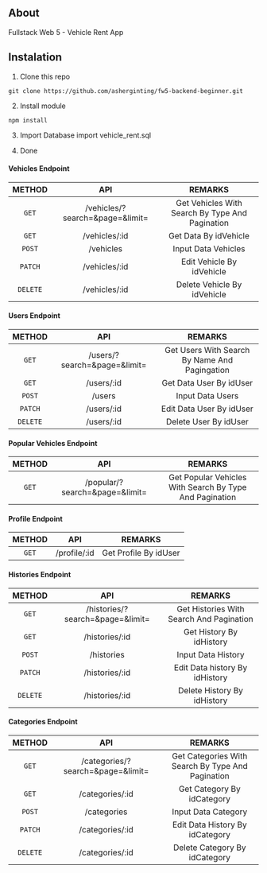 ## About
Fullstack Web 5 - Vehicle Rent App

## Instalation

1. Clone this repo
```
git clone https://github.com/asherginting/fw5-backend-beginner.git
```

2. Install module
```
npm install
```

3. Import Database
import vehicle_rent.sql

4. Done

#### Vehicles Endpoint
|    METHOD    |               API               |                     REMARKS                     |
| :----------: | :-----------------------------: | :---------------------------------------------: |
|  ```GET```   | /vehicles/?search=&page=&limit= | Get Vehicles With Search By Type And Pagination |
|  ```GET```   |          /vehicles/:id          |              Get Data By idVehicle              |
|  ```POST```  |            /vehicles            |               Input Data Vehicles               |
| ```PATCH```  |          /vehicles/:id          |            Edit Vehicle By idVehicle            |
| ```DELETE``` |          /vehicles/:id          |           Delete Vehicle By idVehicle           |

#### Users Endpoint
|    METHOD    |             API              |                    REMARKS                    |
| :----------: | :--------------------------: | :-------------------------------------------: |
|  ```GET```   | /users/?search=&page=&limit= | Get Users With Search By Name And Pagingation |
|  ```GET```   |          /users/:id          |            Get Data User By idUser            |
|  ```POST```  |            /users            |               Input Data Users                |
| ```PATCH```  |          /users/:id          |           Edit Data User By idUser            |
| ```DELETE``` |          /users/:id          |             Delete User By idUser             |

#### Popular Vehicles Endpoint
|  METHOD   |              API               |                         REMARKS                         |
| :-------: | :----------------------------: | :-----------------------------------------------------: |
| ```GET``` | /popular/?search=&page=&limit= | Get Popular Vehicles With Search By Type And Pagination |

#### Profile  Endpoint
|  METHOD   |     API      |        REMARKS        |
| :-------: | :----------: | :-------------------: |
| ```GET``` | /profile/:id | Get Profile By idUser |

#### Histories Endpoint
|    METHOD    |               API                |                 REMARKS                  |
| :----------: | :------------------------------: | :--------------------------------------: |
|  ```GET```   | /histories/?search=&page=&limit= | Get Histories With Search And Pagination |
|  ```GET```   |          /histories/:id          |         Get History By idHistory         |
|  ```POST```  |            /histories            |            Input Data History            |
| ```PATCH```  |          /histories/:id          |      Edit Data history By idHistory      |
| ```DELETE``` |          /histories/:id          |       Delete History By idHistory        |

#### Categories Endpoint
|    METHOD    |                API                |                      REMARKS                      |
| :----------: | :-------------------------------: | :-----------------------------------------------: |
|  ```GET```   | /categories/?search=&page=&limit= | Get Categories With Search By Type And Pagination |
|  ```GET```   |          /categories/:id          |            Get Category By idCategory             |
|  ```POST```  |            /categories            |                Input Data Category                |
| ```PATCH```  |          /categories/:id          |          Edit Data History By idCategory          |
| ```DELETE``` |          /categories/:id          |           Delete Category By idCategory           |

